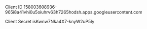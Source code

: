 Client ID
158003608936-965i8a41vhi0u5oiuhrv63h7265hodsh.apps.googleusercontent.com

Client Secret
isKwnw7Nka4X7-knyW2uP5ly
